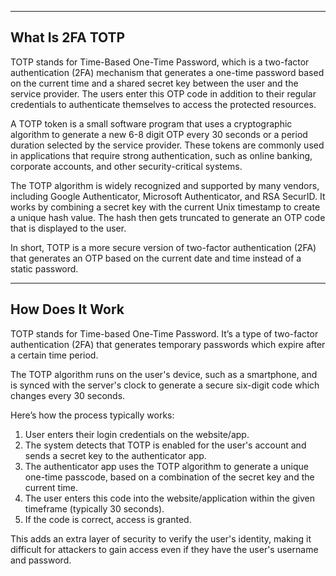 
---

## What Is 2FA TOTP

TOTP stands for Time-Based One-Time Password, which is a two-factor authentication (2FA) mechanism that generates a one-time password based on the current time and a shared secret key between the user and the service provider. The users enter this OTP code in addition to their regular credentials to authenticate themselves to access the protected resources.

A TOTP token is a small software program that uses a cryptographic algorithm to generate a new 6-8 digit OTP every 30 seconds or a period duration selected by the service provider. These tokens are commonly used in applications that require strong authentication, such as online banking, corporate accounts, and other security-critical systems.

The TOTP algorithm is widely recognized and supported by many vendors, including Google Authenticator, Microsoft Authenticator, and RSA SecurID. It works by combining a secret key with the current Unix timestamp to create a unique hash value. The hash then gets truncated to generate an OTP code that is displayed to the user.

In short, TOTP is a more secure version of two-factor authentication (2FA) that generates an OTP based on the current date and time instead of a static password.

---

## How Does It Work

TOTP stands for Time-based One-Time Password. It’s a type of two-factor authentication (2FA) that generates temporary passwords which expire after a certain time period.

The TOTP algorithm runs on the user's device, such as a smartphone, and is synced with the server's clock to generate a secure six-digit code which changes every 30 seconds.

Here’s how the process typically works:

1.  User enters their login credentials on the website/app.
2.  The system detects that TOTP is enabled for the user's account and sends a secret key to the authenticator app.
3.  The authenticator app uses the TOTP algorithm to generate a unique one-time passcode, based on a combination of the secret key and the current time.
4.  The user enters this code into the website/application within the given timeframe (typically 30 seconds).
5.  If the code is correct, access is granted.

This adds an extra layer of security to verify the user's identity, making it difficult for attackers to gain access even if they have the user's username and password.